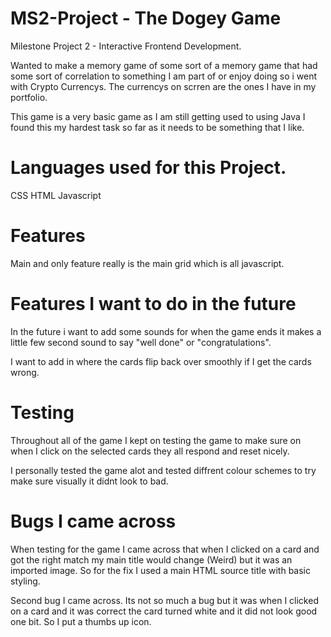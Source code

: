 # MS2-Project - The Dogey Game

Milestone Project 2 - Interactive Frontend Development.


Wanted to make a memory game of some sort of a memory game that had some sort of correlation to something I am part of or enjoy
doing so i went with Crypto Currencys. The currencys on scrren are the ones I have in my portfolio. 

This game is a very basic game as I am still getting used to using Java I found this my hardest task so far as it needs to be 
something that I like.

# Languages used for this Project.

CSS 
HTML
Javascript

# Features

Main and only feature really is the main grid which is all javascript.

# Features I want to do in the future

In the future i want to add some sounds for when the game ends it makes a little few second sound to say "well done" or "congratulations".

I want to add in where the cards flip back over smoothly if I get the cards wrong. 

# Testing 

Throughout all of the game I kept on testing the game to make sure on when I click on the selected cards they all respond 
and reset nicely.

I personally tested the game alot and tested diffrent colour schemes to try make sure visually it didnt look to bad. 

# Bugs I came across

When testing for the game I came across that when I clicked on a card and got the right match my main title would change (Weird) but it 
was an imported image. So for the fix I used a main HTML source title with basic styling.

Second bug I came across. Its not so much a bug but it was when I clicked on a card and it was correct the card turned 
white and it did not look good one bit. So I put a thumbs up icon.

